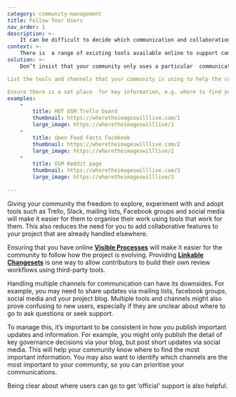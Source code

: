 ```yaml
---
category: community-management
title: Follow Your Users
nav_order: 1
description: >-
    It can be difficult to decide which communication and collaboration tools are best to use on a project.
context: >-
    There is  a range of existing tools available online to support communication and collaboration. Your community may already be using some of these tools in their other activities at home or at work. Replicating these tools, eg by adding features to your project, can be costly to build and maintain.
solution: >-
    Don’t insist that your community only uses a particular  communication/collaboration tool. Allow them to use whichever services they find effective.

List the tools and channels that your community is using to help the community connect with one another.

Ensure there is a set place  for key information, e.g. where to find your **[Published Policies](/patterns/project-governance/published-policies)**, and that the contact points for project leads are clear. Be consistent about which channels you use for important updates, but otherwise engage with the community in ways that are convenient to them.
examples:
    -
        title: HOT OSM Trello board
        thumbnail: https://wheretheimageswilllive.com/1
        large_image: https://wheretheimageswilllive/1
    -
        title: Open Food Facts Facebook
        thumbnail: https://wheretheimageswilllive.com/2
        large_image: https://wheretheimageswilllive/2
    -
        title: OSM Reddit page
        thumbnail: https://wheretheimageswilllive.com/3
        large_image: https://wheretheimageswilllive/3
    
---
```


Giving your community the freedom to explore, experiment with and adopt tools such as Trello, Slack, mailing lists, Facebook groups and social media will make it easier for them to organise their work using tools that work for them. This also reduces the need for you to add collaborative features to your project that are already handled elsewhere.

Ensuring that you have online **[Visible Processes](/patterns/project-governance/visible-processes)** will make it easier for the community to follow how the project is evolving. Providing **[Linkable Changesets](/patterns/workflow/linkable-changeset)** is one way to allow contributors to build their own review workflows using third-party tools.

Handling multiple channels for communication can have its downsides. For example, you may need to share updates via mailing lists, facebook groups, social media and your project blog. Multiple tools and channels might also prove confusing to new users, especially if they are unclear about where to go to ask questions or seek support.

To manage this, it’s important to be consistent in how you publish important updates and information. For example, you might only publish the detail of key governance decisions via your blog, but post short updates via social media. This will help your community know where to find the most important information. You may also want to identify which channels are the most important to your community, so you can prioritise your communications.

Being clear about where users can go to get ‘official’ support is also helpful.